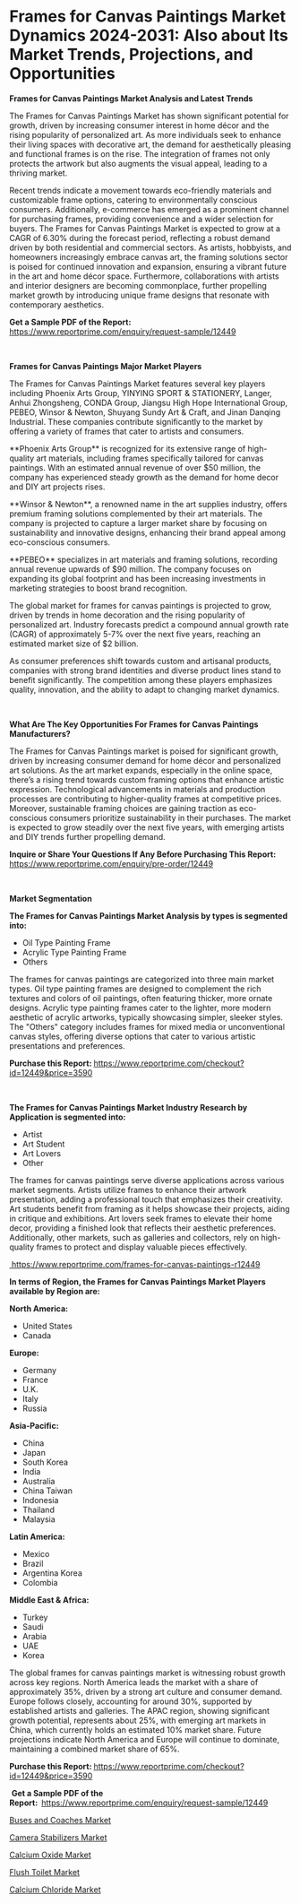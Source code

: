 <p><h1>Frames for Canvas Paintings Market Dynamics 2024-2031: Also about Its Market Trends, Projections, and Opportunities</h1></p><p><strong>Frames for Canvas Paintings Market Analysis and Latest Trends</strong></p>
<p><p>The Frames for Canvas Paintings Market has shown significant potential for growth, driven by increasing consumer interest in home décor and the rising popularity of personalized art. As more individuals seek to enhance their living spaces with decorative art, the demand for aesthetically pleasing and functional frames is on the rise. The integration of frames not only protects the artwork but also augments the visual appeal, leading to a thriving market.</p><p>Recent trends indicate a movement towards eco-friendly materials and customizable frame options, catering to environmentally conscious consumers. Additionally, e-commerce has emerged as a prominent channel for purchasing frames, providing convenience and a wider selection for buyers. The Frames for Canvas Paintings Market is expected to grow at a CAGR of 6.30% during the forecast period, reflecting a robust demand driven by both residential and commercial sectors. As artists, hobbyists, and homeowners increasingly embrace canvas art, the framing solutions sector is poised for continued innovation and expansion, ensuring a vibrant future in the art and home décor space. Furthermore, collaborations with artists and interior designers are becoming commonplace, further propelling market growth by introducing unique frame designs that resonate with contemporary aesthetics.</p></p>
<p><strong>Get a Sample PDF of the Report:&nbsp;</strong> <a href="https://www.reportprime.com/enquiry/request-sample/12449?utm_campaign=1874&utm_medium=2&utm_source=Github&utm_content=ia&utm_term=24122024&utm_id=frames-for-canvas-paintings">https://www.reportprime.com/enquiry/request-sample/12449</a></p>
<p>&nbsp;</p>
<p><strong>Frames for Canvas Paintings Major Market Players</strong></p>
<p><p>The Frames for Canvas Paintings Market features several key players including Phoenix Arts Group, YINYING SPORT & STATIONERY, Langer, Anhui Zhongsheng, CONDA Group, Jiangsu High Hope International Group, PEBEO, Winsor & Newton, Shuyang Sundy Art & Craft, and Jinan Danqing Industrial. These companies contribute significantly to the market by offering a variety of frames that cater to artists and consumers.</p><p>**Phoenix Arts Group** is recognized for its extensive range of high-quality art materials, including frames specifically tailored for canvas paintings. With an estimated annual revenue of over $50 million, the company has experienced steady growth as the demand for home decor and DIY art projects rises.</p><p>**Winsor & Newton**, a renowned name in the art supplies industry, offers premium framing solutions complemented by their art materials. The company is projected to capture a larger market share by focusing on sustainability and innovative designs, enhancing their brand appeal among eco-conscious consumers.</p><p>**PEBEO** specializes in art materials and framing solutions, recording annual revenue upwards of $90 million. The company focuses on expanding its global footprint and has been increasing investments in marketing strategies to boost brand recognition.</p><p>The global market for frames for canvas paintings is projected to grow, driven by trends in home decoration and the rising popularity of personalized art. Industry forecasts predict a compound annual growth rate (CAGR) of approximately 5-7% over the next five years, reaching an estimated market size of $2 billion.</p><p>As consumer preferences shift towards custom and artisanal products, companies with strong brand identities and diverse product lines stand to benefit significantly. The competition among these players emphasizes quality, innovation, and the ability to adapt to changing market dynamics.</p></p>
<p>&nbsp;</p>
<p><strong>What Are The Key Opportunities For Frames for Canvas Paintings Manufacturers?</strong></p>
<p><p>The Frames for Canvas Paintings market is poised for significant growth, driven by increasing consumer demand for home décor and personalized art solutions. As the art market expands, especially in the online space, there’s a rising trend towards custom framing options that enhance artistic expression. Technological advancements in materials and production processes are contributing to higher-quality frames at competitive prices. Moreover, sustainable framing choices are gaining traction as eco-conscious consumers prioritize sustainability in their purchases. The market is expected to grow steadily over the next five years, with emerging artists and DIY trends further propelling demand.</p></p>
<p><strong>Inquire or Share Your Questions If Any Before Purchasing This Report:</strong> <a href="https://www.reportprime.com/enquiry/pre-order/12449?utm_campaign=1874&utm_medium=2&utm_source=Github&utm_content=ia&utm_term=24122024&utm_id=frames-for-canvas-paintings">https://www.reportprime.com/enquiry/pre-order/12449</a></p>
<p>&nbsp;</p>
<p><strong>Market Segmentation</strong></p>
<p><strong>The Frames for Canvas Paintings Market Analysis by types is segmented into:</strong></p>
<p><ul><li>Oil Type Painting Frame</li><li>Acrylic Type Painting Frame</li><li>Others</li></ul></p>
<p><p>The frames for canvas paintings are categorized into three main market types. Oil type painting frames are designed to complement the rich textures and colors of oil paintings, often featuring thicker, more ornate designs. Acrylic type painting frames cater to the lighter, more modern aesthetic of acrylic artworks, typically showcasing simpler, sleeker styles. The "Others" category includes frames for mixed media or unconventional canvas styles, offering diverse options that cater to various artistic presentations and preferences.</p></p>
<p><strong>Purchase this Report:&nbsp;</strong><a href="https://www.reportprime.com/checkout?id=12449&price=3590&utm_campaign=1874&utm_medium=2&utm_source=Github&utm_content=ia&utm_term=24122024&utm_id=frames-for-canvas-paintings">https://www.reportprime.com/checkout?id=12449&price=3590</a></p>
<p>&nbsp;</p>
<p><strong>The Frames for Canvas Paintings Market Industry Research by Application is segmented into:</strong></p>
<p><ul><li>Artist</li><li>Art Student</li><li>Art Lovers</li><li>Other</li></ul></p>
<p><p>The frames for canvas paintings serve diverse applications across various market segments. Artists utilize frames to enhance their artwork presentation, adding a professional touch that emphasizes their creativity. Art students benefit from framing as it helps showcase their projects, aiding in critique and exhibitions. Art lovers seek frames to elevate their home decor, providing a finished look that reflects their aesthetic preferences. Additionally, other markets, such as galleries and collectors, rely on high-quality frames to protect and display valuable pieces effectively.</p></p>
<p><a href="https://www.reportprime.com/frames-for-canvas-paintings-r12449?utm_campaign=1874&utm_medium=2&utm_source=Github&utm_content=ia&utm_term=24122024&utm_id=frames-for-canvas-paintings">&nbsp;https://www.reportprime.com/frames-for-canvas-paintings-r12449</a></p>
<p><strong>In terms of Region, the Frames for Canvas Paintings Market Players available by Region are:</strong></p>
<p>
    <p> <strong> North America: </strong>
        <ul>
            <li>United States</li>
            <li>Canada</li>
        </ul>
        </p> 
    <p> <strong> Europe: </strong>
        <ul>
            <li>Germany</li>
            <li>France</li>
            <li>U.K.</li>
            <li>Italy</li>
            <li>Russia</li>
        </ul>
        </p> 
    <p> <strong> Asia-Pacific: </strong>
        <ul>
            <li>China</li>
            <li>Japan</li>
            <li>South Korea</li>
            <li>India</li>
            <li>Australia</li>
            <li>China Taiwan</li>
            <li>Indonesia</li>
            <li>Thailand</li>
            <li>Malaysia</li>
        </ul>
        </p> 
    <p> <strong> Latin America: </strong>
        <ul>
            <li>Mexico</li>
            <li>Brazil</li>
            <li>Argentina Korea</li>
            <li>Colombia</li>
        </ul>
        </p> 
    <p> <strong> Middle East & Africa: </strong>
        <ul>
            <li>Turkey</li>
            <li>Saudi</li>
            <li>Arabia</li>
            <li>UAE</li>
            <li>Korea</li>
        </ul>
    </p>
    </p>
<p><p>The global frames for canvas paintings market is witnessing robust growth across key regions. North America leads the market with a share of approximately 35%, driven by a strong art culture and consumer demand. Europe follows closely, accounting for around 30%, supported by established artists and galleries. The APAC region, showing significant growth potential, represents about 25%, with emerging art markets in China, which currently holds an estimated 10% market share. Future projections indicate North America and Europe will continue to dominate, maintaining a combined market share of 65%.</p></p>
<p><strong>Purchase this Report: </strong><a href="https://www.reportprime.com/checkout?id=12449&price=3590&utm_campaign=1874&utm_medium=2&utm_source=Github&utm_content=ia&utm_term=24122024&utm_id=frames-for-canvas-paintings">https://www.reportprime.com/checkout?id=12449&price=3590</a></p>
<p>&nbsp;<strong>Get a Sample PDF of the Report:&nbsp;&nbsp;</strong><a href="https://www.reportprime.com/enquiry/request-sample/12449?utm_campaign=1874&utm_medium=2&utm_source=Github&utm_content=ia&utm_term=24122024&utm_id=frames-for-canvas-paintings">https://www.reportprime.com/enquiry/request-sample/12449</a></p>
<p><strong></strong></p>
<p><p><a href="https://www.linkedin.com/pulse/buses-coaches-market-size-growing-cagr-83-forecast-from-2024-klzbf?utm_campaign=1874&utm_medium=2&utm_source=Github&utm_content=ia&utm_term=24122024&utm_id=frames-for-canvas-paintings">Buses and Coaches Market</a></p><p><a href="https://www.linkedin.com/pulse/p-factrackr-ho6he?utm_campaign=1874&utm_medium=2&utm_source=Github&utm_content=ia&utm_term=24122024&utm_id=frames-for-canvas-paintings">Camera Stabilizers Market</a></p><p><a href="https://www.linkedin.com/pulse/providing-view-both-historical-trends-future-projections-calcium-ynete?utm_campaign=1874&utm_medium=2&utm_source=Github&utm_content=ia&utm_term=24122024&utm_id=frames-for-canvas-paintings">Calcium Oxide Market</a></p><p><a href="https://github.com/ChiragRP21/Market-Research-Report-List-6/blob/main/flush-toilet-market.md?utm_campaign=1874&utm_medium=2&utm_source=Github&utm_content=ia&utm_term=24122024&utm_id=frames-for-canvas-paintings">Flush Toilet Market</a></p><p><a href="https://www.linkedin.com/pulse/future-ready-strategic-insights-global-calcium-chloride-market-25cge?utm_campaign=1874&utm_medium=2&utm_source=Github&utm_content=ia&utm_term=24122024&utm_id=frames-for-canvas-paintings">Calcium Chloride Market</a></p></p>